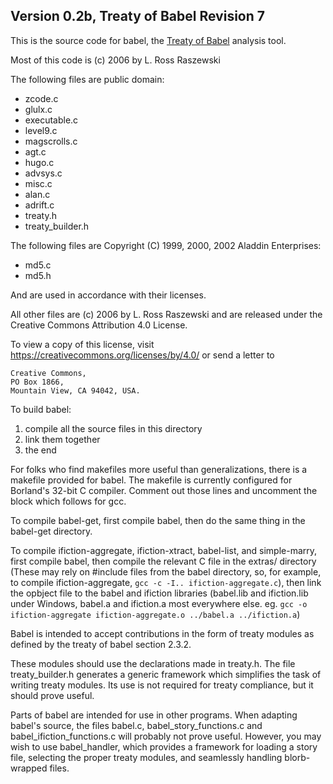 ## Version 0.2b, Treaty of Babel Revision 7

This is the source code for babel, the [Treaty of Babel][babel] analysis tool.

[babel]: https://babel.ifarchive.org/

Most of this code is (c) 2006 by L. Ross Raszewski

The following files are public domain:

- zcode.c
- glulx.c
- executable.c
- level9.c
- magscrolls.c
- agt.c
- hugo.c
- advsys.c
- misc.c
- alan.c
- adrift.c
- treaty.h
- treaty_builder.h

The following files are Copyright (C) 1999, 2000, 2002 Aladdin Enterprises:

- md5.c
- md5.h

And are used in accordance with their licenses.

All other files are (c) 2006 by L. Ross Raszewski and are released under
the Creative Commons Attribution 4.0 License.

To view a copy of this license, visit
https://creativecommons.org/licenses/by/4.0/ or send a letter to

    Creative Commons,
    PO Box 1866,
    Mountain View, CA 94042, USA.

To build babel:

1. compile all the source files in this directory
2. link them together
3. the end

For folks who find makefiles more useful than generalizations, there is a
makefile provided for babel.  The makefile is currently configured for
Borland's 32-bit C compiler.  Comment out those lines and uncomment the block
which follows for gcc.

To compile babel-get, first compile babel, then do the same thing in the
babel-get directory.

To compile ifiction-aggregate, ifiction-xtract, babel-list, and simple-marry,
first compile babel, then compile the relevant C file in the extras/ directory
(These may rely on #include files from the babel directory, so, for example,
to compile ifiction-aggregate, `gcc -c -I.. ifiction-aggregate.c`), then link the
opbject file to the babel and ifiction libraries (babel.lib and ifiction.lib
under Windows, babel.a and ifiction.a most everywhere else.  eg.
`gcc -o ifiction-aggregate ifiction-aggregate.o ../babel.a ../ifiction.a`)

Babel is intended to accept contributions in the form of treaty modules
as defined by the treaty of babel section 2.3.2.

These modules should use the declarations made in treaty.h.
The file treaty_builder.h generates a generic framework which simplifies
the task of writing treaty modules.  Its use is not required for treaty
compliance, but it should prove useful.

Parts of babel are intended for use in other programs.  When adapting
babel's source, the files babel.c, babel_story_functions.c and
babel_ifiction_functions.c will probably not prove useful.  However, you
may wish to use babel_handler, which provides a framework for loading a
story file, selecting the proper treaty modules, and seamlessly handling
blorb-wrapped files.


